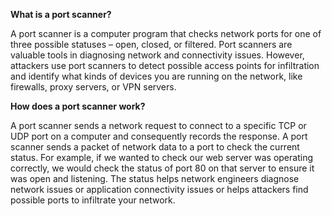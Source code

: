 **What is a port scanner?** 

A port scanner is a computer program that checks network ports for one of three possible statuses – open, closed, or filtered. Port scanners are valuable tools in diagnosing network and connectivity issues. However, attackers use port scanners to detect possible access points for infiltration and identify what kinds of devices you are running on the network, like firewalls, proxy servers, or VPN servers. 

**How does a port scanner work?**

A port scanner sends a network request to connect to a specific TCP or UDP port on a computer and consequently records the response. A port scanner sends a packet of network data to a port to check the current status. For example, if we wanted to check our web server was operating correctly, we would check the status of port 80 on that server to ensure it was open and listening. The status helps network engineers diagnose network issues or application connectivity issues or helps attackers find possible ports to infiltrate your network.
